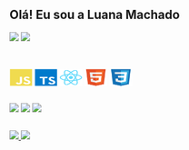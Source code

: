 ## Olá! Eu sou a Luana Machado

<img src = "https://github-readme-stats.vercel.app/api?username=euluah&count_private=true&show_icons=true&theme=radical"/> 
<img src="https://github-readme-stats.vercel.app/api/top-langs/?username=euluah&size_weight=0.5&count_weight=0.5&theme=radical&layout=compact"/>
 
##

<div style="display: inline_block"><br>
  <img align="center" alt="Lua-Js" height="30" width="40" src="https://raw.githubusercontent.com/devicons/devicon/master/icons/javascript/javascript-plain.svg">
  <img align="center" alt="Lua-Ts" height="30" width="40" src="https://raw.githubusercontent.com/devicons/devicon/master/icons/typescript/typescript-plain.svg">
  <img align="center" alt="Lua-React" height="30" width="40" src="https://raw.githubusercontent.com/devicons/devicon/master/icons/react/react-original.svg">
  <img align="center" alt="Lua-HTML" height="30" width="40" src="https://raw.githubusercontent.com/devicons/devicon/master/icons/html5/html5-original.svg">
  <img align="center" alt="Lua-CSS" height="30" width="40" src="https://raw.githubusercontent.com/devicons/devicon/master/icons/css3/css3-original.svg">
</div>
  
  
  ##
 
<div> 

  <a href="https://instagram.com/iolua" target="_blank"><img src="https://img.shields.io/badge/-Instagram-%23E4405F?style=for-the-badge&logo=instagram&logoColor=white" target="_blank"></a>
  <a href = "mailto:euluah@gmail.com"><img src="https://img.shields.io/badge/-Gmail-%23333?style=for-the-badge&logo=gmail&logoColor=white" target="_blank"></a>
  <a href="https://www.linkedin.com/in/luana-machado-b35405125/" target="_blank"><img src="https://img.shields.io/badge/-LinkedIn-%230077B5?style=for-the-badge&logo=linkedin&logoColor=white" target="_blank"></a> 
  
</div>

##

<a href="https://github.com/euluah/HackatonDeTesteWEB">
  <img src="https://github-readme-stats.vercel.app/api/pin/?username=euluah&repo=hackatondetesteweb&theme=radical" />
</a>     
<a href="https://github.com/euluah/HackatonDeTestes">
  <img src="https://github-readme-stats.vercel.app/api/pin/?username=euluah&repo=HackatonDeTestes&theme=radical" />
</a>
  
  



